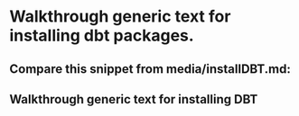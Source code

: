 # Walkthrough generic text for installing dbt packages.

## Compare this snippet from media/installDBT.md:

## Walkthrough generic text for installing DBT
